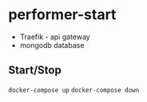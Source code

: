 # performer-start

- Traefik - api gateway
- mongodb database

## Start/Stop

`docker-compose up`
`docker-compose down`
